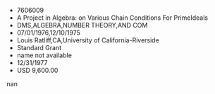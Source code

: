 
* 7606009
* A Project in Algebra: on Various Chain Conditions For PrimeIdeals
* DMS,ALGEBRA,NUMBER THEORY,AND COM
* 07/01/1976,12/10/1975
* Louis Ratliff,CA,University of California-Riverside
* Standard Grant
*   name not available
* 12/31/1977
* USD 9,600.00

nan
